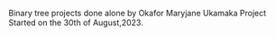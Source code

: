 Binary tree projects done alone by
Okafor Maryjane Ukamaka
Project Started on the 30th of August,2023.
